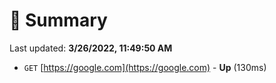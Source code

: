 # 📖 Summary
Last updated: **3/26/2022, 11:49:50 AM**

- `GET` [https://google.com](https://google.com) - **Up** (130ms)
